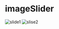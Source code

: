 # imageSlider

![slide1](https://user-images.githubusercontent.com/48913682/95821857-b1ebc580-0d22-11eb-92f2-c77bd2f06653.PNG)
![slise2](https://user-images.githubusercontent.com/48913682/95821872-b7e1a680-0d22-11eb-80f6-3ecd81ff2a66.PNG)
